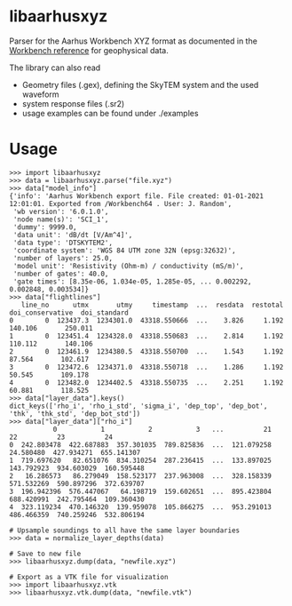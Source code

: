 # libaarhusxyz

Parser for the Aarhus Workbench XYZ format as documented in the [Workbench reference](http://www.hgg.geo.au.dk/HGGSoftware/workbench/Workbench_A-Z_reference.pdf) for geophysical data.




The library can also read
- Geometry files (.gex), defining the SkyTEM system and the used waveform
- system response files (.sr2)
- usage examples can be found under ./examples  




# Usage

    >>> import libaarhusxyz
    >>> data = libaarhusxyz.parse("file.xyz")
    >>> data["model_info"]
    {'info': 'Aarhus Workbench export file. File created: 01-01-2021 12:01:01. Exported from /Workbench64 . User: J. Random',
     'wb version': '6.0.1.0',
     'node name(s)': 'SCI_1',
     'dummy': 9999.0,
     'data unit': 'dB/dt [V/Am^4]',
     'data type': 'DTSKYTEM2',
     'coordinate system': 'WGS 84 UTM zone 32N (epsg:32632)',
     'number of layers': 25.0,
     'model unit': 'Resistivity (Ohm-m) / conductivity (mS/m)',
     'number of gates': 40.0,
     'gate times': [8.35e-06, 1.034e-05, 1.285e-05, ... 0.002292, 0.002848, 0.003534]}
    >>> data["flightlines"]
       line_no      utmx       utmy     timestamp  ...  resdata  restotal  doi_conservative  doi_standard
    0        0  123437.3  1234301.0  43318.550666  ...    3.826     1.192           140.106       250.011
    1        0  123451.4  1234328.0  43318.550683  ...    2.814     1.192           110.112       140.106
    2        0  123461.9  1234380.5  43318.550700  ...    1.543     1.192            87.564       102.617
    3        0  123472.6  1234371.0  43318.550718  ...    1.286     1.192            50.545       109.178
    4        0  123482.0  1234402.5  43318.550735  ...    2.251     1.192            60.881       118.525
    >>> data["layer_data"].keys()
    dict_keys(['rho_i', 'rho_i_std', 'sigma_i', 'dep_top', 'dep_bot', 'thk', 'thk_std', 'dep_bot_std'])
    >>> data["layer_data"]["rho_i"]
               0           1           2           3   ...          21          22          23          24
    0  242.803478  422.687883  357.301035  789.825836  ...  121.079258   24.580480  427.934271  655.141307
    1  719.697620   82.651076  834.310254  287.236415  ...  133.897025  143.792923  934.603029  160.595448
    2   16.286573   86.279049  158.523177  237.963008  ...  328.158339  571.532269  590.897296  372.639707
    3  196.942396  576.447067   64.198719  159.602651  ...  895.423804  688.420991  242.795464  109.360430
    4  323.119234  470.146320  139.959078  105.866275  ...  953.291013  486.466359  740.259246  532.806194

    # Upsample soundings to all have the same layer boundaries
    >>> data = normalize_layer_depths(data)

    # Save to new file
    >>> libaarhusxyz.dump(data, "newfile.xyz")
    
    # Export as a VTK file for visualization
    >>> import libaarhusxyz.vtk
    >>> libaarhusxyz.vtk.dump(data, "newfile.vtk")
